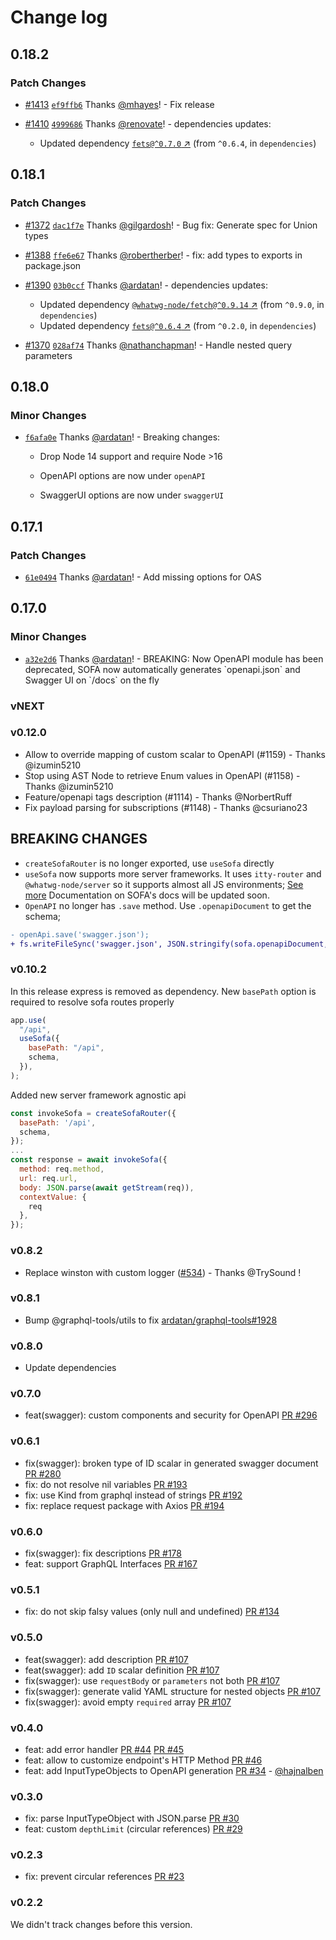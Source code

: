 # Change log

## 0.18.2

### Patch Changes

- [#1413](https://github.com/Urigo/SOFA/pull/1413) [`ef9ffb6`](https://github.com/Urigo/SOFA/commit/ef9ffb658da7301e31cbec2c4865be78ce04c085) Thanks [@mhayes](https://github.com/mhayes)! - Fix release

- [#1410](https://github.com/Urigo/SOFA/pull/1410) [`4999686`](https://github.com/Urigo/SOFA/commit/49996861148d96657f707f565e32a0f87d3abd21) Thanks [@renovate](https://github.com/apps/renovate)! - dependencies updates:
  - Updated dependency [`fets@^0.7.0` ↗︎](https://www.npmjs.com/package/fets/v/0.7.0) (from `^0.6.4`, in `dependencies`)

## 0.18.1

### Patch Changes

- [#1372](https://github.com/Urigo/SOFA/pull/1372) [`dac1f7e`](https://github.com/Urigo/SOFA/commit/dac1f7eb93ecc251d068d19f5e150e888e64741d) Thanks [@gilgardosh](https://github.com/gilgardosh)! - Bug fix: Generate spec for Union types

- [#1388](https://github.com/Urigo/SOFA/pull/1388) [`ffe6e67`](https://github.com/Urigo/SOFA/commit/ffe6e67894f40619d2ae8c99e16d23301a27756a) Thanks [@robertherber](https://github.com/robertherber)! - fix: add types to exports in package.json

- [#1390](https://github.com/Urigo/SOFA/pull/1390) [`03b0ccf`](https://github.com/Urigo/SOFA/commit/03b0ccf585aaacb0aec87022151e1c126c9f225c) Thanks [@ardatan](https://github.com/ardatan)! - dependencies updates:

  - Updated dependency [`@whatwg-node/fetch@^0.9.14` ↗︎](https://www.npmjs.com/package/@whatwg-node/fetch/v/0.9.14) (from `^0.9.0`, in `dependencies`)
  - Updated dependency [`fets@^0.6.4` ↗︎](https://www.npmjs.com/package/fets/v/0.6.4) (from `^0.2.0`, in `dependencies`)

- [#1370](https://github.com/Urigo/SOFA/pull/1370) [`028af74`](https://github.com/Urigo/SOFA/commit/028af7484889f64cd89e50b43186d15c968b4972) Thanks [@nathanchapman](https://github.com/nathanchapman)! - Handle nested query parameters

## 0.18.0

### Minor Changes

- [`f6afa0e`](https://github.com/Urigo/SOFA/commit/f6afa0ef9866852dda2938c3c477a42df6764e81) Thanks [@ardatan](https://github.com/ardatan)! - Breaking changes:

  - Drop Node 14 support and require Node >16

  - OpenAPI options are now under `openAPI`

  - SwaggerUI options are now under `swaggerUI`

## 0.17.1

### Patch Changes

- [`61e0494`](https://github.com/Urigo/SOFA/commit/61e0494f85caf5adf498d132092d213d500457b0) Thanks [@ardatan](https://github.com/ardatan)! - Add missing options for OAS

## 0.17.0

### Minor Changes

- [`a32e2d6`](https://github.com/Urigo/SOFA/commit/a32e2d635c43468b5c70cbdc73143ead10bf5bc3) Thanks [@ardatan](https://github.com/ardatan)! - BREAKING: Now OpenAPI module has been deprecated, SOFA now automatically generates \`openapi.json\` and Swagger UI on \`/docs\` on the fly

### vNEXT

### v0.12.0

- Allow to override mapping of custom scalar to OpenAPI (#1159) - Thanks @izumin5210
- Stop using AST Node to retrieve Enum values in OpenAPI (#1158) - Thanks @izumin5210
- Feature/openapi tags description (#1114) - Thanks @NorbertRuff
- Fix payload parsing for subscriptions (#1148) - Thanks @csuriano23

## BREAKING CHANGES

- `createSofaRouter` is no longer exported, use `useSofa` directly
- `useSofa` now supports more server frameworks. It uses `itty-router` and `@whatwg-node/server` so it supports almost all JS environments;
  [See more](https://github.com/ardatan/whatwg-node/tree/master/packages/server#integrations)
  Documentation on SOFA's docs will be updated soon.
- `OpenAPI` no longer has `.save` method. Use `.openapiDocument` to get the schema;

```diff
- openApi.save('swagger.json');
+ fs.writeFileSync('swagger.json', JSON.stringify(sofa.openapiDocument, null, 2));
```

### v0.10.2

In this release express is removed as dependency. New `basePath` option is required to resolve sofa routes properly

```js
app.use(
  "/api",
  useSofa({
    basePath: "/api",
    schema,
  }),
);
```

Added new server framework agnostic api

```js
const invokeSofa = createSofaRouter({
  basePath: '/api',
  schema,
});
...
const response = await invokeSofa({
  method: req.method,
  url: req.url,
  body: JSON.parse(await getStream(req)),
  contextValue: {
    req
  },
});
```

### v0.8.2

- Replace winston with custom logger ([#534](https://github.com/Urigo/SOFA/pull/534)) - Thanks @TrySound !

### v0.8.1

- Bump @graphql-tools/utils to fix [ardatan/graphql-tools#1928](https://github.com/ardatan/graphql-tools/pull/1928)

### v0.8.0

- Update dependencies

### v0.7.0

- feat(swagger): custom components and security for OpenAPI [PR #296](https://github.com/Urigo/SOFA/pull/296)

### v0.6.1

- fix(swagger): broken type of ID scalar in generated swagger document [PR #280](https://github.com/Urigo/SOFA/pull/280)
- fix: do not resolve nil variables [PR #193](https://github.com/Urigo/SOFA/pull/193)
- fix: use Kind from graphql instead of strings [PR #192](https://github.com/Urigo/SOFA/pull/192)
- fix: replace request package with Axios [PR #194](https://github.com/Urigo/SOFA/pull/194)

### v0.6.0

- fix(swagger): fix descriptions [PR #178](https://github.com/Urigo/SOFA/pull/178)
- feat: support GraphQL Interfaces [PR #167](https://github.com/Urigo/SOFA/pull/167)

### v0.5.1

- fix: do not skip falsy values (only null and undefined) [PR #134](https://github.com/Urigo/SOFA/pull/134)

### v0.5.0

- feat(swagger): add description [PR #107](https://github.com/Urigo/SOFA/pull/107)
- feat(swagger): add `ID` scalar definition [PR #107](https://github.com/Urigo/SOFA/pull/107)
- fix(swagger): use `requestBody` or `parameters` not both [PR #107](https://github.com/Urigo/SOFA/pull/107)
- fix(swagger): generate valid YAML structure for nested objects [PR #107](https://github.com/Urigo/SOFA/pull/107)
- fix(swagger): avoid empty `required` array [PR #107](https://github.com/Urigo/SOFA/pull/107)

### v0.4.0

- feat: add error handler [PR #44](https://github.com/Urigo/SOFA/pull/44) [PR #45](https://github.com/Urigo/SOFA/pull/45)
- feat: allow to customize endpoint's HTTP Method [PR #46](https://github.com/Urigo/SOFA/pull/46)
- feat: add InputTypeObjects to OpenAPI generation [PR #34](https://github.com/Urigo/SOFA/pull/34) - [@hajnalben](https://github.com/hajnalben)

### v0.3.0

- fix: parse InputTypeObject with JSON.parse [PR #30](https://github.com/Urigo/SOFA/pull/30)
- feat: custom `depthLimit` (circular references) [PR #29](https://github.com/Urigo/SOFA/pull/29)

### v0.2.3

- fix: prevent circular references [PR #23](https://github.com/Urigo/SOFA/pull/23)

### v0.2.2

We didn't track changes before this version.
